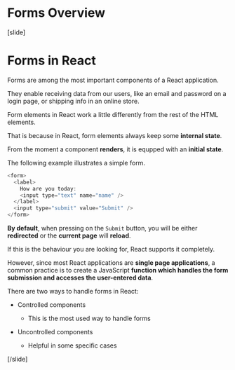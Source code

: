 # Forms Overview

[slide]

# Forms in React

Forms are among the most important components of a React application.

They enable receiving data from our users, like an email and password on a login page, or shipping info in an online store.

Form elements in React work a little differently from the rest of the HTML elements.

That is because in React, form elements always keep some **internal state**.

From the moment a component **renders**, it is equpped with an **initial state**.

The following example illustrates a simple form.

```js
<form>
  <label>
    How are you today:
    <input type="text" name="name" />
  </label>
  <input type="submit" value="Submit" />
</form>
```

**By default**, when pressing on the `Submit` button, you will be either **redirected** or the **current page** will **reload**.

If this is the behaviour you are looking for, React supports it completely.

However, since most React applications are **single page applications**, a common practice is to create a JavaScript **function which handles the form submission and accesses the user-entered data**.

There are two ways to handle forms in React:

- Controlled components
  - This is the most used way to handle forms

- Uncontrolled components
  - Helpful in some specific cases

[/slide]
